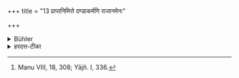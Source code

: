 +++
title = "13 प्राप्तनिमित्ते दण्डाकर्मणि राजानमेनः"

+++

<details><summary>Bühler</summary>

13. If the king does not punish a punishable offence, the guilt falls upon him. [^5] 


[^5]:  Manu VIII, 18, 308; Yājñ. I, 336.
</details>

<details><summary>हरदत्त-टीका</summary>

## सूत्रम्
प्राप्तनिमित्ते दण्डाकर्मणि राजानमेनस्स्पृशति ॥ १४ ॥  
### टिप्पनी
प्राप्त दण्डनिमित्तं यस्य तस्मिन् पुरुषे दण्डाकर्मणि दण्डस्याऽक्रियायां यदि दययाऽर्थलोभेन वा प्राप्तदण्डं न कुर्यात् तदा तदेनो राजान मेव स्पृशति ॥ १४ ॥  


इत्यापस्तम्बधर्मसुत्रवृत्तौ द्वितीयप्रश्ने ऽष्टाविंशी कण्डिका ॥२८॥
</details>
